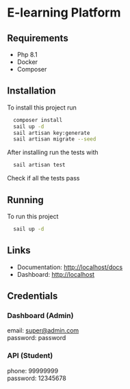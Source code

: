 
# E-learning Platform



## Requirements

- Php 8.1
- Docker
- Composer

## Installation

To install this project run


```bash
  composer install
  sail up -d
  sail artisan key:generate
  sail artisan migrate --seed
```

After installing run the tests with
```bash
  sail artisan test
```
Check if all the tests pass

## Running

To run this project

```bash
  sail up -d
```
## Links
- Documentation: <http://localhost/docs>
- Dashboard: <http://localhost>

## Credentials
### Dashboard (Admin)
email: super@admin.com \
password: password

### API (Student)
phone: 99999999 \
password: 12345678
